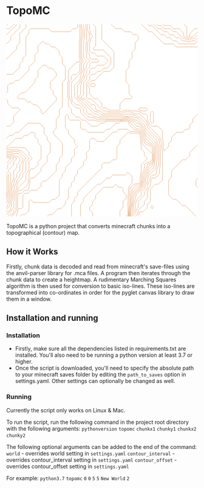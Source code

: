# TopoMC

![example contour generation](images/example.png)

TopoMC is a python project that converts minecraft chunks into a topographical (contour) map.

## How it Works

Firstly, chunk data is decoded and read from minecraft's save-files using the anvil-parser library for .mca files. A program then iterates through the chunk data to create a heightmap. A rudimentary Marching Squares algorithm is then used for conversion to basic iso-lines. These iso-lines are transformed into co-ordinates in order for the pyglet canvas library to draw them in a window.

## Installation and running

### Installation

  - Firstly, make sure all the dependencies listed in requirements.txt are installed. You'll also need to be running a python version at least 3.7 or higher.
  - Once the script is downloaded, you'll need to specify the absolute path to your minecraft saves folder by editing the `path_to_saves` option in settings.yaml. Other settings can optionally be changed as well.

### Running

Currently the script only works on Linux & Mac.

To run the script, run the following command in the project root directory with the following arguments:
`pythonversion` `topomc` `chunkx1` `chunky1` `chunkx2` `chunky2`

The following optional arguments can be added to the end of the command:
`world` - overrides world setting in `settings.yaml`
`contour_interval` - overrides contour_interval setting in `settings.yaml`
`contour_offset` - overrides contour_offset setting in `settings.yaml`

For example:
`python3.7` `topomc` `0` `0` `5` `5` `New World` `2`
